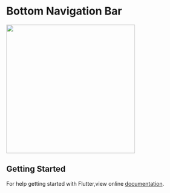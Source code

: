 # Bottom Navigation Bar
<img src = "https://user-images.githubusercontent.com/40803579/55316619-9f879f00-5490-11e9-9969-3acbb1952a30.gif" width = "340">

## Getting Started
For help getting started with Flutter,view online [documentation](https://flutter.dev).
